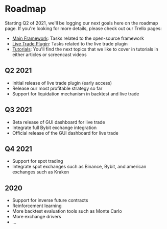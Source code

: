 # Roadmap

Starting Q2 of 2021, we'll be logging our next goals here on the roadmap page. If you're looking for more details, please check out our Trello pages:

- [Main Framework](https://trello.com/b/V79M1DG3/main-framework): Tasks related to the open-source framework 
- [Live Trade Plugin](https://trello.com/b/F9Eb0wW5/live-trade-plugin): Tasks related to the live trade plugin 
- [Tutorials](https://trello.com/b/4FvJe60e/tutorials-article-and-video): You'll find the next topics that we like to cover in tutorials in either articles or screencast videos


## Q2 2021

- Initial release of live trade plugin (early access)
- Release our most profitable strategy so far 
- Support for liquidation mechanism in backtest and live trade


## Q3 2021

- Beta release of GUI dashboard for live trade 
- Integrate full Bybit exchange integration
- Official release of the GUI dashboard for live trade 

## Q4 2021
- Support for spot trading 
- Integrate spot exchanges such as Binance, Bybit, and american exchanges such as Kraken

## 2020
- Support for inverse future contracts
- Reinforcement learning 
- More backtest evaluation tools such as Monte Carlo 
- More exchange drivers 
- ...